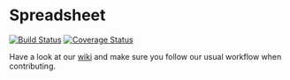# Spreadsheet 
[![Build Status](https://travis-ci.org/hpi-swa-teaching/SWT18-Project-18.svg?branch=master)](https://travis-ci.org/hpi-swa-teaching/SWT18-Project-18)
[![Coverage Status](https://coveralls.io/repos/github/hpi-swa-teaching/SWT18-Project-18/badge.svg)](https://coveralls.io/github/hpi-swa-teaching/SWT18-Project-18)

Have a look at our [wiki](https://github.com/hpi-swa-teaching/SWT18-Project-18/wiki/Workflow) and make sure you follow our usual workflow when contributing.
